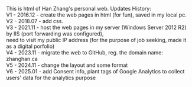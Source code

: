 This is html of Han Zhang's personal web.
Updates History:  
V1 - 2016.12 - create the web pages in html (for fun), saved in my local pc.  
V2 - 2018.07 - add css.  
V3 - 2021.11 - host the web pages in my server (Windows Server 2012 R2) by IIS (port forwarding was configured),   
               need to visit my public IP address (for the purpose of job seeking, made it as a digital porfolio)      
V4 - 2023.11 - migrate the web to GitHub, reg. the domain name: zhanghan.ca  
V5 - 2024.11 - change the layout and some format  
V6 - 2025.01 - add Consent info, plant tags of Google Analytics to collect users' data for the analytics purpose

